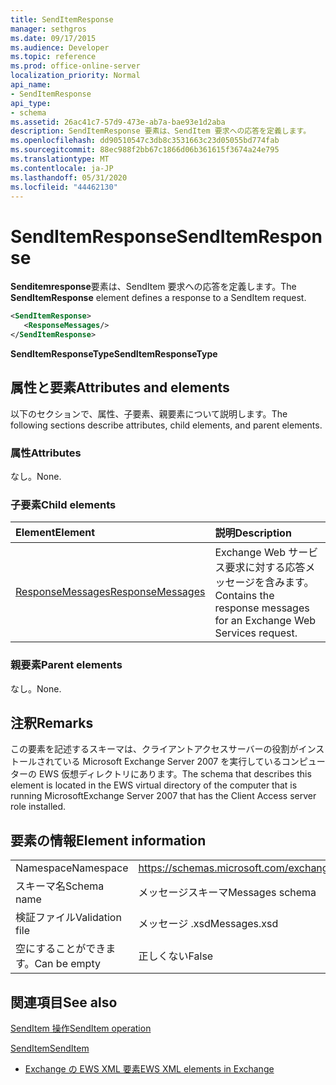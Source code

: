 ```yaml
---
title: SendItemResponse
manager: sethgros
ms.date: 09/17/2015
ms.audience: Developer
ms.topic: reference
ms.prod: office-online-server
localization_priority: Normal
api_name:
- SendItemResponse
api_type:
- schema
ms.assetid: 26ac41c7-57d9-473e-ab7a-bae93e1d2aba
description: SendItemResponse 要素は、SendItem 要求への応答を定義します。
ms.openlocfilehash: dd90510547c3db8c3531663c23d05055bd774fab
ms.sourcegitcommit: 88ec988f2bb67c1866d06b361615f3674a24e795
ms.translationtype: MT
ms.contentlocale: ja-JP
ms.lasthandoff: 05/31/2020
ms.locfileid: "44462130"
---
```

# <a name="senditemresponse"></a><span data-ttu-id="4276a-103">SendItemResponse</span><span class="sxs-lookup"><span data-stu-id="4276a-103">SendItemResponse</span></span>

<span data-ttu-id="4276a-104">**Senditemresponse**要素は、SendItem 要求への応答を定義します。</span><span class="sxs-lookup"><span data-stu-id="4276a-104">The **SendItemResponse** element defines a response to a SendItem request.</span></span> 
  
```xml
<SendItemResponse>
   <ResponseMessages/>
</SendItemResponse>
```

 <span data-ttu-id="4276a-105">**SendItemResponseType**</span><span class="sxs-lookup"><span data-stu-id="4276a-105">**SendItemResponseType**</span></span>
## <a name="attributes-and-elements"></a><span data-ttu-id="4276a-106">属性と要素</span><span class="sxs-lookup"><span data-stu-id="4276a-106">Attributes and elements</span></span>

<span data-ttu-id="4276a-107">以下のセクションで、属性、子要素、親要素について説明します。</span><span class="sxs-lookup"><span data-stu-id="4276a-107">The following sections describe attributes, child elements, and parent elements.</span></span>
  
### <a name="attributes"></a><span data-ttu-id="4276a-108">属性</span><span class="sxs-lookup"><span data-stu-id="4276a-108">Attributes</span></span>

<span data-ttu-id="4276a-109">なし。</span><span class="sxs-lookup"><span data-stu-id="4276a-109">None.</span></span>
  
### <a name="child-elements"></a><span data-ttu-id="4276a-110">子要素</span><span class="sxs-lookup"><span data-stu-id="4276a-110">Child elements</span></span>

|<span data-ttu-id="4276a-111">**Element**</span><span class="sxs-lookup"><span data-stu-id="4276a-111">**Element**</span></span>|<span data-ttu-id="4276a-112">**説明**</span><span class="sxs-lookup"><span data-stu-id="4276a-112">**Description**</span></span>|
|:-----|:-----|
|[<span data-ttu-id="4276a-113">ResponseMessages</span><span class="sxs-lookup"><span data-stu-id="4276a-113">ResponseMessages</span></span>](responsemessages.md) <br/> |<span data-ttu-id="4276a-114">Exchange Web サービス要求に対する応答メッセージを含みます。</span><span class="sxs-lookup"><span data-stu-id="4276a-114">Contains the response messages for an Exchange Web Services request.</span></span>  <br/> |
   
### <a name="parent-elements"></a><span data-ttu-id="4276a-115">親要素</span><span class="sxs-lookup"><span data-stu-id="4276a-115">Parent elements</span></span>

<span data-ttu-id="4276a-116">なし。</span><span class="sxs-lookup"><span data-stu-id="4276a-116">None.</span></span>
  
## <a name="remarks"></a><span data-ttu-id="4276a-117">注釈</span><span class="sxs-lookup"><span data-stu-id="4276a-117">Remarks</span></span>

<span data-ttu-id="4276a-118">この要素を記述するスキーマは、クライアントアクセスサーバーの役割がインストールされている Microsoft Exchange Server 2007 を実行しているコンピューターの EWS 仮想ディレクトリにあります。</span><span class="sxs-lookup"><span data-stu-id="4276a-118">The schema that describes this element is located in the EWS virtual directory of the computer that is running MicrosoftExchange Server 2007 that has the Client Access server role installed.</span></span>
  
## <a name="element-information"></a><span data-ttu-id="4276a-119">要素の情報</span><span class="sxs-lookup"><span data-stu-id="4276a-119">Element information</span></span>

|||
|:-----|:-----|
|<span data-ttu-id="4276a-120">Namespace</span><span class="sxs-lookup"><span data-stu-id="4276a-120">Namespace</span></span>  <br/> |https://schemas.microsoft.com/exchange/services/2006/messages  <br/> |
|<span data-ttu-id="4276a-121">スキーマ名</span><span class="sxs-lookup"><span data-stu-id="4276a-121">Schema name</span></span>  <br/> |<span data-ttu-id="4276a-122">メッセージスキーマ</span><span class="sxs-lookup"><span data-stu-id="4276a-122">Messages schema</span></span>  <br/> |
|<span data-ttu-id="4276a-123">検証ファイル</span><span class="sxs-lookup"><span data-stu-id="4276a-123">Validation file</span></span>  <br/> |<span data-ttu-id="4276a-124">メッセージ .xsd</span><span class="sxs-lookup"><span data-stu-id="4276a-124">Messages.xsd</span></span>  <br/> |
|<span data-ttu-id="4276a-125">空にすることができます。</span><span class="sxs-lookup"><span data-stu-id="4276a-125">Can be empty</span></span>  <br/> |<span data-ttu-id="4276a-126">正しくない</span><span class="sxs-lookup"><span data-stu-id="4276a-126">False</span></span>  <br/> |
   
## <a name="see-also"></a><span data-ttu-id="4276a-127">関連項目</span><span class="sxs-lookup"><span data-stu-id="4276a-127">See also</span></span>



[<span data-ttu-id="4276a-128">SendItem 操作</span><span class="sxs-lookup"><span data-stu-id="4276a-128">SendItem operation</span></span>](senditem-operation.md)
  
[<span data-ttu-id="4276a-129">SendItem</span><span class="sxs-lookup"><span data-stu-id="4276a-129">SendItem</span></span>](senditem.md)


- [<span data-ttu-id="4276a-130">Exchange の EWS XML 要素</span><span class="sxs-lookup"><span data-stu-id="4276a-130">EWS XML elements in Exchange</span></span>](ews-xml-elements-in-exchange.md)

